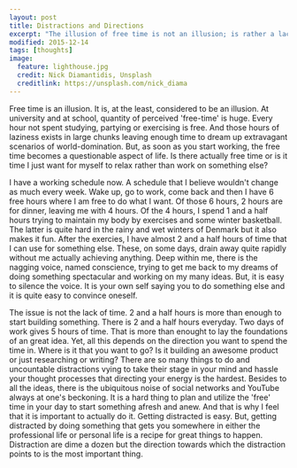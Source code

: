 ```yaml
---
layout: post
title: Distractions and Directions
excerpt: "The illusion of free time is not an illusion; is rather a lack of direction"
modified: 2015-12-14
tags: [thoughts]
image:
  feature: lighthouse.jpg
  credit: Nick Diamantidis, Unsplash
  creditlink: https://unsplash.com/nick_diama
---
```


Free time is an illusion. It is, at the least, considered to be an illusion. At university and at school, quantity of perceived 'free-time' is huge. Every hour not spent studying, partying or exercising is free. And those hours of laziness exists in large chunks leaving enough time to dream up extravagant scenarios of world-domination. But, as soon as you start working, the free time becomes a questionable aspect of life. Is there actually free time or is it time I just want for myself to relax rather than work on something else? 

I have a working schedule now. A schedule that I believe wouldn't change as much every week. Wake up, go to work, come back and then I have 6 free hours where I am free to do what I want. Of those 6 hours, 2 hours are for dinner, leaving me with 4 hours. Of the 4 hours, I spend 1 and a half hours trying to maintain my body by exercises and some winter basketball. The latter is quite hard in the rainy and wet winters of Denmark but it also makes it fun. After the exercies, I have almost 2 and a half hours of time that I can use for something else. These, on some days, drain away quite rapidly without me actually achieving anything. Deep within me, there is the nagging voice, named conscience, trying to get me back to my dreams of doing something spectacular and working on my many ideas. But, it is easy to silence the voice. It is your own self saying you to do something else and it is quite easy to convince oneself.

The issue is not the lack of time. 2 and a half hours is more than enough to start building something. There is 2 and a half hours everyday. Two days of work gives 5 hours of time. That is more than enought to lay the foundations of an great idea. Yet, all this depends on the direction you want to spend the time in. Where is it that you want to go? Is it building an awesome product or just researching or writing? There are so many things to do and uncountable distractions vying to take their stage in your mind and hassle your thought processes that directing your energy is the hardest. Besides to all the ideas, there is the ubiquitous noise of social networks and YouTube always at one's beckoning. It is a hard thing to plan and utilize the 'free' time in your day to start something afresh and anew. And that is why I feel that it is important to actually do it. Getting distracted is easy. But, getting distracted by doing something that gets you somewhere in either the professional life or personal life is a recipe for great things to happen. Distraction are dime a dozen but the direction towards which the distraction points to is the most important thing. 